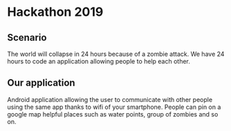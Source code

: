 # Hackathon 2019

## Scenario 
The world will collapse in 24 hours because of a zombie attack. We have 24 hours to code an application allowing people to help each other.

## Our application

Android application allowing the user to communicate with other people using the same app thanks to wifi of your smartphone. People can pin on a google map helpful places such as water points, group of zombies and so on.
